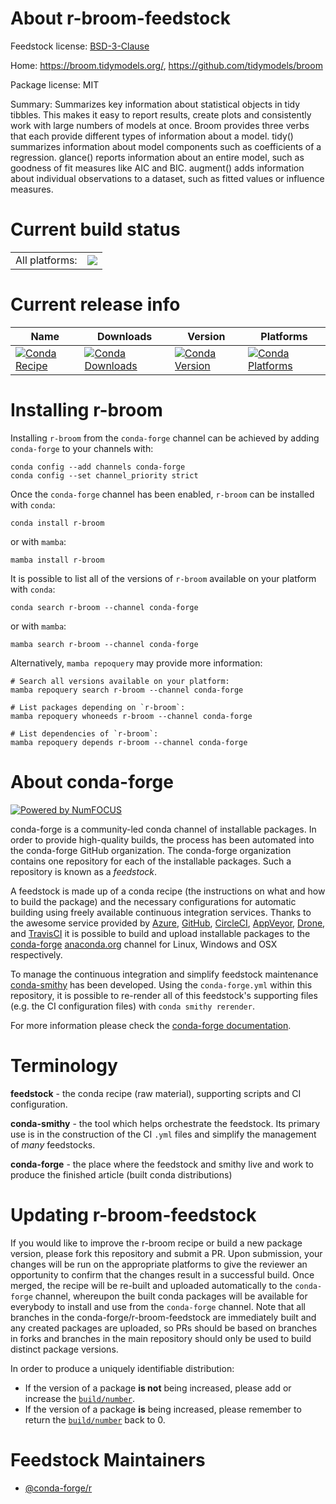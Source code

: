 About r-broom-feedstock
=======================

Feedstock license: [BSD-3-Clause](https://github.com/conda-forge/r-broom-feedstock/blob/main/LICENSE.txt)

Home: https://broom.tidymodels.org/, https://github.com/tidymodels/broom

Package license: MIT

Summary: Summarizes key information about statistical objects in tidy tibbles. This makes it easy to report results, create plots and consistently work with large numbers of models at once. Broom provides three verbs that each provide different types of information about a model. tidy() summarizes information about model components such as coefficients of a regression. glance() reports information about an entire model, such as goodness of fit measures like AIC and BIC. augment() adds information about individual observations to a dataset, such as fitted values or influence measures.

Current build status
====================


<table><tr><td>All platforms:</td>
    <td>
      <a href="https://dev.azure.com/conda-forge/feedstock-builds/_build/latest?definitionId=1017&branchName=main">
        <img src="https://dev.azure.com/conda-forge/feedstock-builds/_apis/build/status/r-broom-feedstock?branchName=main">
      </a>
    </td>
  </tr>
</table>

Current release info
====================

| Name | Downloads | Version | Platforms |
| --- | --- | --- | --- |
| [![Conda Recipe](https://img.shields.io/badge/recipe-r--broom-green.svg)](https://anaconda.org/conda-forge/r-broom) | [![Conda Downloads](https://img.shields.io/conda/dn/conda-forge/r-broom.svg)](https://anaconda.org/conda-forge/r-broom) | [![Conda Version](https://img.shields.io/conda/vn/conda-forge/r-broom.svg)](https://anaconda.org/conda-forge/r-broom) | [![Conda Platforms](https://img.shields.io/conda/pn/conda-forge/r-broom.svg)](https://anaconda.org/conda-forge/r-broom) |

Installing r-broom
==================

Installing `r-broom` from the `conda-forge` channel can be achieved by adding `conda-forge` to your channels with:

```
conda config --add channels conda-forge
conda config --set channel_priority strict
```

Once the `conda-forge` channel has been enabled, `r-broom` can be installed with `conda`:

```
conda install r-broom
```

or with `mamba`:

```
mamba install r-broom
```

It is possible to list all of the versions of `r-broom` available on your platform with `conda`:

```
conda search r-broom --channel conda-forge
```

or with `mamba`:

```
mamba search r-broom --channel conda-forge
```

Alternatively, `mamba repoquery` may provide more information:

```
# Search all versions available on your platform:
mamba repoquery search r-broom --channel conda-forge

# List packages depending on `r-broom`:
mamba repoquery whoneeds r-broom --channel conda-forge

# List dependencies of `r-broom`:
mamba repoquery depends r-broom --channel conda-forge
```


About conda-forge
=================

[![Powered by
NumFOCUS](https://img.shields.io/badge/powered%20by-NumFOCUS-orange.svg?style=flat&colorA=E1523D&colorB=007D8A)](https://numfocus.org)

conda-forge is a community-led conda channel of installable packages.
In order to provide high-quality builds, the process has been automated into the
conda-forge GitHub organization. The conda-forge organization contains one repository
for each of the installable packages. Such a repository is known as a *feedstock*.

A feedstock is made up of a conda recipe (the instructions on what and how to build
the package) and the necessary configurations for automatic building using freely
available continuous integration services. Thanks to the awesome service provided by
[Azure](https://azure.microsoft.com/en-us/services/devops/), [GitHub](https://github.com/),
[CircleCI](https://circleci.com/), [AppVeyor](https://www.appveyor.com/),
[Drone](https://cloud.drone.io/welcome), and [TravisCI](https://travis-ci.com/)
it is possible to build and upload installable packages to the
[conda-forge](https://anaconda.org/conda-forge) [anaconda.org](https://anaconda.org/)
channel for Linux, Windows and OSX respectively.

To manage the continuous integration and simplify feedstock maintenance
[conda-smithy](https://github.com/conda-forge/conda-smithy) has been developed.
Using the ``conda-forge.yml`` within this repository, it is possible to re-render all of
this feedstock's supporting files (e.g. the CI configuration files) with ``conda smithy rerender``.

For more information please check the [conda-forge documentation](https://conda-forge.org/docs/).

Terminology
===========

**feedstock** - the conda recipe (raw material), supporting scripts and CI configuration.

**conda-smithy** - the tool which helps orchestrate the feedstock.
                   Its primary use is in the construction of the CI ``.yml`` files
                   and simplify the management of *many* feedstocks.

**conda-forge** - the place where the feedstock and smithy live and work to
                  produce the finished article (built conda distributions)


Updating r-broom-feedstock
==========================

If you would like to improve the r-broom recipe or build a new
package version, please fork this repository and submit a PR. Upon submission,
your changes will be run on the appropriate platforms to give the reviewer an
opportunity to confirm that the changes result in a successful build. Once
merged, the recipe will be re-built and uploaded automatically to the
`conda-forge` channel, whereupon the built conda packages will be available for
everybody to install and use from the `conda-forge` channel.
Note that all branches in the conda-forge/r-broom-feedstock are
immediately built and any created packages are uploaded, so PRs should be based
on branches in forks and branches in the main repository should only be used to
build distinct package versions.

In order to produce a uniquely identifiable distribution:
 * If the version of a package **is not** being increased, please add or increase
   the [``build/number``](https://docs.conda.io/projects/conda-build/en/latest/resources/define-metadata.html#build-number-and-string).
 * If the version of a package **is** being increased, please remember to return
   the [``build/number``](https://docs.conda.io/projects/conda-build/en/latest/resources/define-metadata.html#build-number-and-string)
   back to 0.

Feedstock Maintainers
=====================

* [@conda-forge/r](https://github.com/conda-forge/r/)

